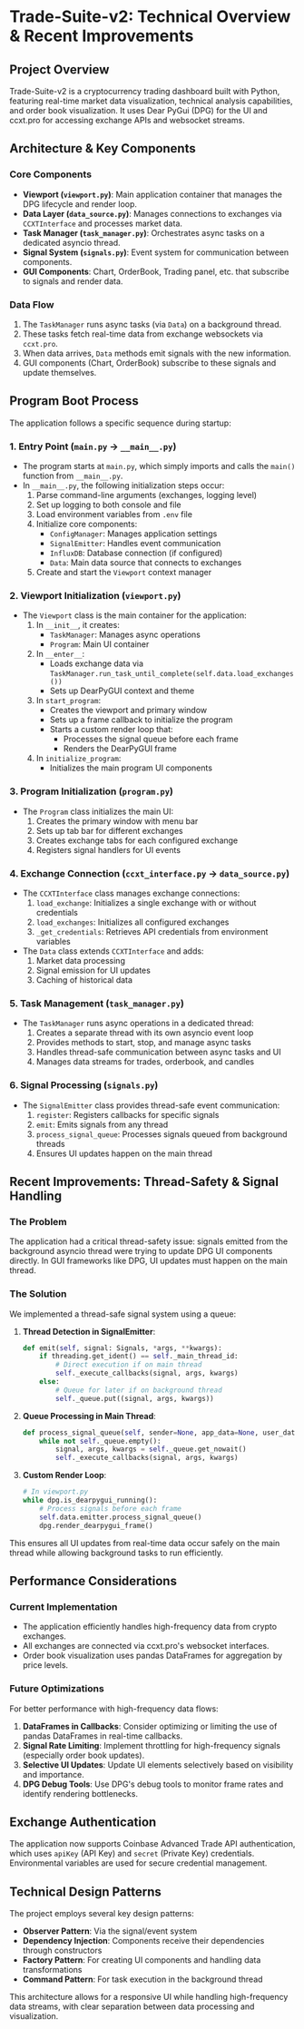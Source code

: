 # Trade-Suite-v2: Technical Overview & Recent Improvements

## Project Overview
Trade-Suite-v2 is a cryptocurrency trading dashboard built with Python, featuring real-time market data visualization, technical analysis capabilities, and order book visualization. It uses Dear PyGui (DPG) for the UI and ccxt.pro for accessing exchange APIs and websocket streams.

## Architecture & Key Components

### Core Components
- **Viewport (`viewport.py`)**: Main application container that manages the DPG lifecycle and render loop.
- **Data Layer (`data_source.py`)**: Manages connections to exchanges via `CCXTInterface` and processes market data.
- **Task Manager (`task_manager.py`)**: Orchestrates async tasks on a dedicated asyncio thread.
- **Signal System (`signals.py`)**: Event system for communication between components.
- **GUI Components**: Chart, OrderBook, Trading panel, etc. that subscribe to signals and render data.

### Data Flow
1. The `TaskManager` runs async tasks (via `Data`) on a background thread.
2. These tasks fetch real-time data from exchange websockets via `ccxt.pro`.
3. When data arrives, `Data` methods emit signals with the new information.
4. GUI components (Chart, OrderBook) subscribe to these signals and update themselves.

## Program Boot Process

The application follows a specific sequence during startup:

### 1. Entry Point (`main.py` → `__main__.py`)
- The program starts at `main.py`, which simply imports and calls the `main()` function from `__main__.py`.
- In `__main__.py`, the following initialization steps occur:
  1. Parse command-line arguments (exchanges, logging level)
  2. Set up logging to both console and file
  3. Load environment variables from `.env` file
  4. Initialize core components:
     - `ConfigManager`: Manages application settings
     - `SignalEmitter`: Handles event communication
     - `InfluxDB`: Database connection (if configured)
     - `Data`: Main data source that connects to exchanges
  5. Create and start the `Viewport` context manager

### 2. Viewport Initialization (`viewport.py`)
- The `Viewport` class is the main container for the application:
  1. In `__init__`, it creates:
     - `TaskManager`: Manages async operations
     - `Program`: Main UI container
  2. In `__enter__`:
     - Loads exchange data via `TaskManager.run_task_until_complete(self.data.load_exchanges())`
     - Sets up DearPyGUI context and theme
  3. In `start_program`:
     - Creates the viewport and primary window
     - Sets up a frame callback to initialize the program
     - Starts a custom render loop that:
       - Processes the signal queue before each frame
       - Renders the DearPyGUI frame
  4. In `initialize_program`:
     - Initializes the main program UI components

### 3. Program Initialization (`program.py`)
- The `Program` class initializes the main UI:
  1. Creates the primary window with menu bar
  2. Sets up tab bar for different exchanges
  3. Creates exchange tabs for each configured exchange
  4. Registers signal handlers for UI events

### 4. Exchange Connection (`ccxt_interface.py` → `data_source.py`)
- The `CCXTInterface` class manages exchange connections:
  1. `load_exchange`: Initializes a single exchange with or without credentials
  2. `load_exchanges`: Initializes all configured exchanges
  3. `_get_credentials`: Retrieves API credentials from environment variables
- The `Data` class extends `CCXTInterface` and adds:
  1. Market data processing
  2. Signal emission for UI updates
  3. Caching of historical data

### 5. Task Management (`task_manager.py`)
- The `TaskManager` runs async operations in a dedicated thread:
  1. Creates a separate thread with its own asyncio event loop
  2. Provides methods to start, stop, and manage async tasks
  3. Handles thread-safe communication between async tasks and UI
  4. Manages data streams for trades, orderbook, and candles

### 6. Signal Processing (`signals.py`)
- The `SignalEmitter` class provides thread-safe event communication:
  1. `register`: Registers callbacks for specific signals
  2. `emit`: Emits signals from any thread
  3. `process_signal_queue`: Processes signals queued from background threads
  4. Ensures UI updates happen on the main thread

## Recent Improvements: Thread-Safety & Signal Handling

### The Problem
The application had a critical thread-safety issue: signals emitted from the background asyncio thread were trying to update DPG UI components directly. In GUI frameworks like DPG, UI updates must happen on the main thread.

### The Solution
We implemented a thread-safe signal system using a queue:

1. **Thread Detection in SignalEmitter**:
   ```python
   def emit(self, signal: Signals, *args, **kwargs):
       if threading.get_ident() == self._main_thread_id:
           # Direct execution if on main thread
           self._execute_callbacks(signal, args, kwargs)
       else:
           # Queue for later if on background thread
           self._queue.put((signal, args, kwargs))
   ```

2. **Queue Processing in Main Thread**:
   ```python
   def process_signal_queue(self, sender=None, app_data=None, user_data=None):
       while not self._queue.empty():
           signal, args, kwargs = self._queue.get_nowait()
           self._execute_callbacks(signal, args, kwargs)
   ```

3. **Custom Render Loop**:
   ```python
   # In viewport.py
   while dpg.is_dearpygui_running():
       # Process signals before each frame
       self.data.emitter.process_signal_queue()
       dpg.render_dearpygui_frame()
   ```

This ensures all UI updates from real-time data occur safely on the main thread while allowing background tasks to run efficiently.

## Performance Considerations

### Current Implementation
- The application efficiently handles high-frequency data from crypto exchanges.
- All exchanges are connected via ccxt.pro's websocket interfaces.
- Order book visualization uses pandas DataFrames for aggregation by price levels.

### Future Optimizations
For better performance with high-frequency data flows:

1. **DataFrames in Callbacks**: Consider optimizing or limiting the use of pandas DataFrames in real-time callbacks.
2. **Signal Rate Limiting**: Implement throttling for high-frequency signals (especially order book updates).
3. **Selective UI Updates**: Update UI elements selectively based on visibility and importance.
4. **DPG Debug Tools**: Use DPG's debug tools to monitor frame rates and identify rendering bottlenecks.

## Exchange Authentication
The application now supports Coinbase Advanced Trade API authentication, which uses `apiKey` (API Key) and `secret` (Private Key) credentials. Environmental variables are used for secure credential management.

## Technical Design Patterns

The project employs several key design patterns:
- **Observer Pattern**: Via the signal/event system
- **Dependency Injection**: Components receive their dependencies through constructors
- **Factory Pattern**: For creating UI components and handling data transformations
- **Command Pattern**: For task execution in the background thread

This architecture allows for a responsive UI while handling high-frequency data streams, with clear separation between data processing and visualization.
